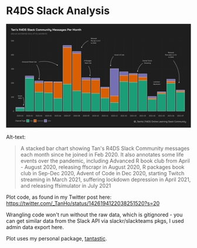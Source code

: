 # R4DS Slack Analysis

[![](https://github.com/tanho63/r4ds_slack_analysis/raw/main/tan_slack_messages.png)](#)

Alt-text:

> A stacked bar chart showing Tan's R4DS Slack Community messages each month since he joined in Feb 2020. It also annotates some life events over the pandemic, including Advanced R book club from April - August 2020, releasing ffscrapr in August 2020, R packages book club in Sep-Dec 2020, Advent of Code in Dec 2020, starting Twitch streaming in March 2021, suffering lockdown depression in April 2021, and releasing ffsimulator in July 2021

Plot code, as found in my Twitter post here: https://twitter.com/_TanHo/status/1426194122038251520?s=20

Wrangling code won't run without the raw data, which is gitignored - you can get similar data from the Slack API via slackr/slackteams pkgs, I used admin data export here.

Plot uses my personal package, [tantastic](https://github.com/tanho63/tantastic).
